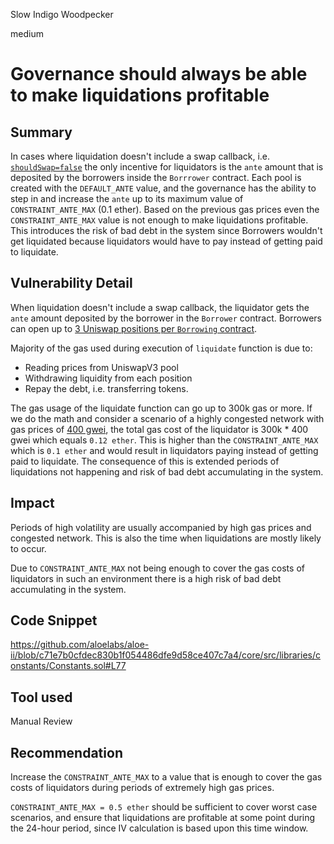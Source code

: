 Slow Indigo Woodpecker

medium

# Governance should always be able to make liquidations profitable
## Summary
In cases where liquidation doesn't include a swap callback, i.e. [`shouldSwap=false`](https://github.com/aloelabs/aloe-ii/blob/c71e7b0cfdec830b1f054486dfe9d58ce407c7a4/core/src/Borrower.sol#L252) 
the only incentive for liquidators is the `ante` amount that is deposited by the borrowers inside the `Borrrower` contract.
Each pool is created with the `DEFAULT_ANTE` value, and the governance has the ability to step in and increase the `ante` up to its maximum value of `CONSTRAINT_ANTE_MAX` (0.1 ether).
Based on the previous gas prices even the `CONSTRAINT_ANTE_MAX` value is not enough to make liquidations profitable. 
This introduces the risk of bad debt in the system since Borrowers wouldn't get liquidated because liquidators would have to pay instead of getting paid to liquidate.

## Vulnerability Detail
When liquidation doesn't include a swap callback, the liquidator gets the `ante` amount deposited by the borrower in the `Borrower` contract.
Borrowers can open up to [3 Uniswap positions per `Borrowing` contract](https://github.com/aloelabs/aloe-ii/blob/c71e7b0cfdec830b1f054486dfe9d58ce407c7a4/core/src/libraries/Positions.sol#L23).

Majority of the gas used during execution of `liquidate` function is due to:
 - Reading prices from UniswapV3 pool
 - Withdrawing liquidity from each position
 - Repay the debt, i.e. transferring tokens.

The gas usage of the liquidate function can go up to 300k gas or more. 
If we do the math and consider a scenario of a highly congested network with gas prices of [400 gwei](https://etherscan.io/chart/gasprice), the total gas cost of the liquidator is 300k * 400 gwei which equals `0.12 ether`. 
This is higher than the `CONSTRAINT_ANTE_MAX` which is `0.1 ether` and would result in liquidators paying instead of getting paid to liquidate.
The consequence of this is extended periods of liquidations not happening and risk of bad debt accumulating in the system.

## Impact

Periods of high volatility are usually accompanied by high gas prices and congested network. This is also the time when liquidations are mostly likely to occur. 

Due to `CONSTRAINT_ANTE_MAX` not being enough to cover the gas costs of liquidators in such an environment there is a high risk of bad debt accumulating in the system. 

## Code Snippet

https://github.com/aloelabs/aloe-ii/blob/c71e7b0cfdec830b1f054486dfe9d58ce407c7a4/core/src/libraries/constants/Constants.sol#L77

## Tool used

Manual Review

## Recommendation

Increase the `CONSTRAINT_ANTE_MAX` to a value that is enough to cover the gas costs of liquidators during periods of extremely high gas prices.

`CONSTRAINT_ANTE_MAX = 0.5 ether` should be sufficient to cover worst case scenarios, 
and ensure that liquidations are profitable at some point during the 24-hour period, since IV calculation is based upon this time window.  